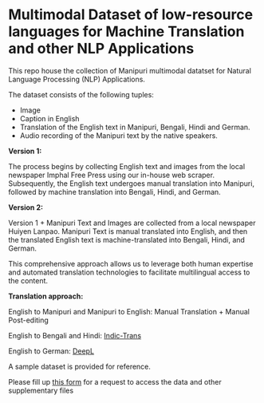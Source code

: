 # Multimodal Dataset of low-resource languages for Machine Translation and other NLP Applications

This repo house the collection of Manipuri multimodal datatset for Natural Language Processing (NLP) Applications.

The dataset consists of the following tuples:

- Image
- Caption in English
- Translation of the English text in Manipuri, Bengali, Hindi and German.
- Audio recording of the Manipuri text by the native speakers.

**Version 1:** 

The process begins by collecting English text and images from the local newspaper Imphal Free Press using our in-house web scraper. Subsequently, the English text undergoes manual translation into Manipuri, followed by machine translation into Bengali, Hindi, and German.

**Version 2:** 

Version 1 + Manipuri Text and Images are collected from a local newspaper Huiyen Lanpao.
Manipuri Text is manual translated into English, and then the translated English text is machine-translated into Bengali, Hindi, and German.

This comprehensive approach allows us to leverage both human expertise and automated translation technologies to facilitate multilingual access to the content.

**Translation approach:** 

English to Manipuri and Manipuri to English: Manual Translation + Manual Post-editing

English to Bengali and Hindi: [Indic-Trans](https://indicnlp.ai4bharat.org/indic-trans/)

English to German: [DeepL](https://www.deepl.com/en/translator)

A sample dataset is provided for reference.

Please fill up [this form](https://forms.gle/qFkhEuTWF8V75yPn6) for a request to access the data and other supplementary files

